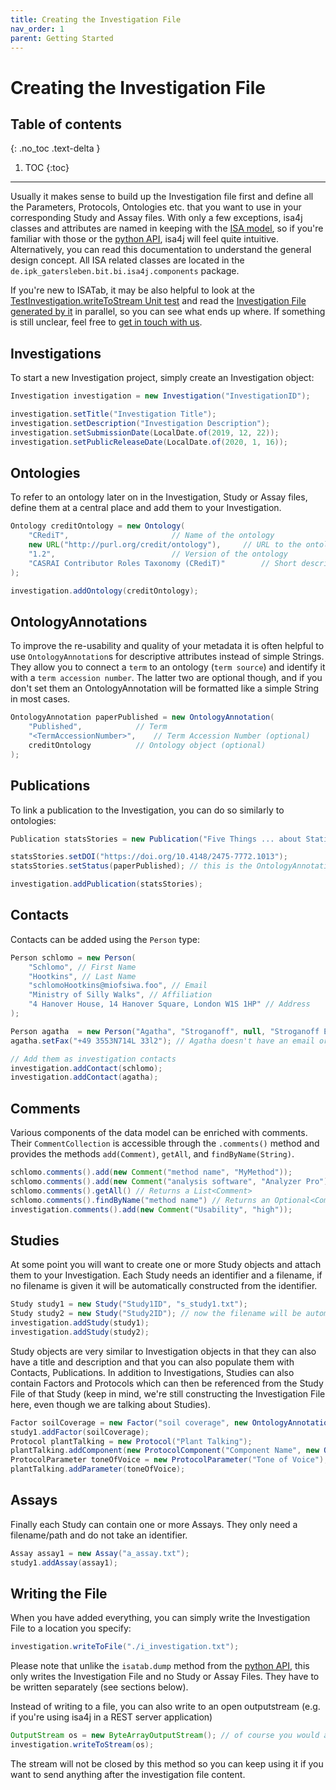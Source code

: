 ```yaml
---
title: Creating the Investigation File
nav_order: 1
parent: Getting Started
---
```


# Creating the Investigation File

## Table of contents
{: .no_toc .text-delta }

1. TOC
{:toc}

---

Usually it makes sense to build up the Investigation file first and define all the Parameters, Protocols, Ontologies etc. that you want to use in your corresponding Study and Assay files. With only a few exceptions, isa4j classes and attributes are named in keeping with the [ISA model](https://github.com/ISA-tools/isa-api/tree/master/isatools/resources/schemas/isa_model_version_1_0_schemas/core), so if you're familiar with those or the [python API](https://github.com/ISA-tools/isa-api), isa4j will feel quite intuitive. Alternatively, you can read this documentation to understand the general design concept. 
All ISA related classes are located in the `de.ipk_gatersleben.bit.bi.isa4j.components` package.

If you're new to ISATab, it may be also helpful to look at the [TestInvestigation.writeToStream Unit test](https://github.com/IPK-BIT/isa4j/blob/master/src/test/java/de/ipk_gatersleben/bit/bi/isa4j/components/InvestigationTest.java#L211) and read the [Investigation File generated by it](https://github.com/IPK-BIT/isa4j/blob/master/src/test/resources/de/ipk_gatersleben/bit/bi/isa4j/components/python_originals/i_investigation.txt) in parallel, so you can see what ends up where. If something is still unclear, feel free to [get in touch with us](https://github.com/IPK-BIT/isa4j/issues/new).

## Investigations
To start a new Investigation project, simply create an Investigation object:

```java
Investigation investigation = new Investigation("InvestigationID");

investigation.setTitle("Investigation Title");
investigation.setDescription("Investigation Description");
investigation.setSubmissionDate(LocalDate.of(2019, 12, 22));
investigation.setPublicReleaseDate(LocalDate.of(2020, 1, 16));
```

## Ontologies
To refer to an ontology later on in the Investigation, Study or Assay files, define them at a central place and add them to your Investigation.

```java
Ontology creditOntology = new Ontology(
	"CRediT",						// Name of the ontology
	new URL("http://purl.org/credit/ontology"),		// URL to the ontology
	"1.2",							// Version of the ontology
	"CASRAI Contributor Roles Taxonomy (CRediT)"		// Short description of the ontotlogy
);

investigation.addOntology(creditOntology);
```

## OntologyAnnotations
To improve the re-usability and quality of your metadata it is often helpful to use `OntologyAnnotation`s for descriptive attributes instead of simple Strings.
They allow you to connect a `term` to an ontology (`term source`) and identify it with a `term accession number`.
The latter two are optional though, and if you don't set them an OntologyAnnotation will be formatted like a simple String in most cases.

```java
OntologyAnnotation paperPublished = new OntologyAnnotation(
	"Published",			// Term
	"<TermAccessionNumber>",	// Term Accession Number (optional)
	creditOntology			// Ontology object (optional)
);
```

## Publications
To link a publication to the Investigation, you can do so similarly to ontologies:

```java
Publication statsStories = new Publication("Five Things ... about Statistics that is", "Philip M. Dixon");

statsStories.setDOI("https://doi.org/10.4148/2475-7772.1013");
statsStories.setStatus(paperPublished); // this is the OntologyAnnotation we defined before

investigation.addPublication(statsStories);
```

## Contacts
Contacts can be added using the `Person` type:

```java
Person schlomo = new Person(
	"Schlomo", // First Name
	"Hootkins", // Last Name
	"schlomoHootkins@miofsiwa.foo", // Email
	"Ministry of Silly Walks", // Affiliation
	"4 Hanover House, 14 Hanover Square, London W1S 1HP" // Address
);

Person agatha  = new Person("Agatha", "Stroganoff", null, "Stroganoff Essential Eels", null);
agatha.setFax("+49 3553N714L 33l2"); // Agatha doesn't have an email or a postal address, but a fax number

// Add them as investigation contacts
investigation.addContact(schlomo);
investigation.addContact(agatha);
```

## Comments
Various components of the data model can be enriched with comments. Their `CommentCollection` is accessible through the `.comments()` method and provides the methods `add(Comment)`, `getAll`, and `findByName(String)`.

```java
schlomo.comments().add(new Comment("method name", "MyMethod"));
schlomo.comments().add(new Comment("analysis software", "Analyzer Pro"));
schlomo.comments().getAll() // Returns a List<Comment>
schlomo.comments().findByName("method name") // Returns an Optional<Comment>
investigation.comments().add(new Comment("Usability", "high"));
```

## Studies
At some point you will want to create one or more Study objects and attach them to your Investigation.
Each Study needs an identifier and a filename, if no filename is given it will be automatically constructed from the identifier.

```java
Study study1 = new Study("Study1ID", "s_study1.txt");
Study study2 = new Study("Study2ID"); // now the filename will be automatically set to "s_Study2ID.txt"
investigation.addStudy(study1);
investigation.addStudy(study2);
```

Study objects are very similar to Investigation objects in that they can also have a title and description and that you can also populate them with Contacts, Publications.
In addition to Investigations, Studies can also contain Factors and Protocols which can then be referenced from the Study File of that Study (keep in mind, we're still constructing the Investigation File here, even though we are talking about Studies).

```java
Factor soilCoverage = new Factor("soil coverage", new OntologyAnnotation("Factor Type"));
study1.addFactor(soilCoverage);
Protocol plantTalking = new Protocol("Plant Talking");
plantTalking.addComponent(new ProtocolComponent("Component Name", new OntologyAnnotation("Component Type")));
ProtocolParameter toneOfVoice = new ProtocolParameter("Tone of Voice");
plantTalking.addParameter(toneOfVoice);
```

## Assays
Finally each Study can contain one or more Assays.
They only need a filename/path and do not take an identifier.

```java
Assay assay1 = new Assay("a_assay.txt");
study1.addAssay(assay1);
```

## Writing the File
When you have added everything, you can simply write the Investigation File to a location you specify:

```java
investigation.writeToFile("./i_investigation.txt");
```

Please note that unlike the `isatab.dump` method from the [python API](https://github.com/ISA-tools/isa-api), this only writes the Investigation File and no Study or Assay Files.
They have to be written separately (see sections below).

Instead of writing to a file, you can also write to an open outputstream (e.g. if you're using isa4j in a REST server application)

```java
OutputStream os = new ByteArrayOutputStream(); // of course you would already have a stream
investigation.writeToStream(os);
```

The stream will not be closed by this method so you can keep using it if you want to send anything after the investigation file content.

